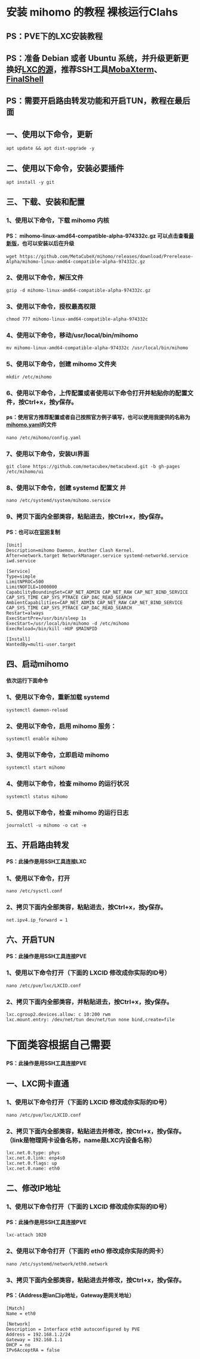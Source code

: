 # 安装 mihomo 的教程 裸核运行Clahs
## PS：PVE下的LXC安装教程

## PS：准备 Debian 或者 Ubuntu 系统，并升级更新更换好[LXC的源](https://github.com/axcsz/Collect/blob/master/Clash.Meta/PVE%E6%BA%90.MD)，推荐SSH工具[MobaXterm](https://mobaxterm.mobatek.net/download.html)、[FinalShell](https://www.hostbuf.com/t/988.html)

## PS：需要开启路由转发功能和开启TUN，教程在最后面


## 一、使用以下命令，更新
~~~
apt update && apt dist-upgrade -y
~~~

## 二、使用以下命令，安装必要插件
~~~
apt install -y git
~~~

## 三、下载、安装和配置

### 1、使用以下命令，下载 mihomo 内核
#### PS： mihomo-linux-amd64-compatible-alpha-974332c.gz   可以点击查看[最新版](https://github.com/MetaCubeX/mihomo/releases/tag/Prerelease-Alpha)，也可以安装以后在升级
~~~
wget https://github.com/MetaCubeX/mihomo/releases/download/Prerelease-Alpha/mihomo-linux-amd64-compatible-alpha-974332c.gz
~~~

### 2、使用以下命令，解压文件
~~~
gzip -d mihomo-linux-amd64-compatible-alpha-974332c.gz
~~~

### 3、使用以下命令，授权最高权限
~~~
chmod 777 mihomo-linux-amd64-compatible-alpha-974332c
~~~

### 4、使用以下命令，移动/usr/local/bin/mihomo
~~~
mv mihomo-linux-amd64-compatible-alpha-974332c /usr/local/bin/mihomo
~~~

### 5、使用以下命令，创建 mihomo 文件夹
~~~
mkdir /etc/mihomo
~~~

### 6、使用以下命令，上传配置或者使用以下命令打开并粘贴你的配置文件，按Ctrl+x，按y保存。
#### ps：使用官方推荐配置或者自己按照官方例子填写，也可以使用我提供的名称为[mihomo.yaml](https://github.com/axcsz/Collect/blob/master/Clash.Meta/mihomo.yaml)的文件
~~~
nano /etc/mihomo/config.yaml
~~~

### 7、使用以下命令，安装UI界面
~~~
git clone https://github.com/metacubex/metacubexd.git -b gh-pages /etc/mihomo/ui
~~~

### 8、使用以下命令，创建 systemd 配置文  并
~~~
nano /etc/systemd/system/mihomo.service
~~~

### 9、拷贝下面内全部类容，粘贴进去，按Ctrl+x，按y保存。
#### PS：也可以在[官网](https://wiki.metacubex.one/startup/service/)复制
~~~
[Unit]
Description=mihomo Daemon, Another Clash Kernel.
After=network.target NetworkManager.service systemd-networkd.service iwd.service

[Service]
Type=simple
LimitNPROC=500
LimitNOFILE=1000000
CapabilityBoundingSet=CAP_NET_ADMIN CAP_NET_RAW CAP_NET_BIND_SERVICE CAP_SYS_TIME CAP_SYS_PTRACE CAP_DAC_READ_SEARCH
AmbientCapabilities=CAP_NET_ADMIN CAP_NET_RAW CAP_NET_BIND_SERVICE CAP_SYS_TIME CAP_SYS_PTRACE CAP_DAC_READ_SEARCH
Restart=always
ExecStartPre=/usr/bin/sleep 1s
ExecStart=/usr/local/bin/mihomo -d /etc/mihomo
ExecReload=/bin/kill -HUP $MAINPID

[Install]
WantedBy=multi-user.target
~~~

## 四、启动mihomo
#### 依次运行下面命令

### 1、使用以下命令，重新加载 systemd
~~~
systemctl daemon-reload
~~~

### 2、使用以下命令，启用 mihomo 服务：
~~~
systemctl enable mihomo
~~~

### 3、使用以下命令，立即启动 mihomo
~~~
systemctl start mihomo
~~~

### 4、使用以下命令，检查 mihomo 的运行状况
~~~
systemctl status mihomo
~~~

### 5、使用以下命令，检查 mihomo 的运行日志
~~~
journalctl -u mihomo -o cat -e
~~~

## 五、开启路由转发
#### PS：此操作是用SSH工具连接LXC
### 1、使用以下命令，打开
~~~
nano /etc/sysctl.conf
~~~

### 2、拷贝下面内全部类容，粘贴进去，按Ctrl+x，按y保存。
~~~
net.ipv4.ip_forward = 1
~~~

## 六、开启TUN
#### PS：此操作是用SSH工具连接PVE
### 1、使用以下命令打开（下面的 LXCID 修改成你实际的ID号）
~~~
nano /etc/pve/lxc/LXCID.conf
~~~

### 2、拷贝下面内全部类容，并粘贴进去，按Ctrl+x，按y保存。
~~~
lxc.cgroup2.devices.allow: c 10:200 rwm
lxc.mount.entry: /dev/net/tun dev/net/tun none bind,create=file
~~~

# 下面类容根据自己需要
#### PS：此操作是用SSH工具连接PVE
## 一、LXC网卡直通
### 1、使用以下命令打开（下面的 LXCID 修改成你实际的ID号）
~~~
nano /etc/pve/lxc/LXCID.conf
~~~

### 2、拷贝下面内全部类容，粘贴进去并修改，按Ctrl+x，按y保存。（link是物理网卡设备名称，name是LXC内设备名称）
~~~
lxc.net.0.type: phys
lxc.net.0.link: enp4s0
lxc.net.0.flags: up
lxc.net.0.name: eth0
~~~

## 二、修改IP地址
### 1、使用以下命令打开（下面的 LXCID 修改成你实际的ID号）
#### PS：此操作是用SSH工具连接PVE
~~~
lxc-attach 1020
~~~
### 2、使用以下命令打开（下面的 eth0 修改成你实际的网卡）
~~~
nano /etc/systemd/network/eth0.network
~~~
### 3、拷贝下面内全部类容，粘贴进去并修改，按Ctrl+x，按y保存。
#### PS：{Address是lan口ip地址，Gateway是网关地址）
~~~
[Match]
Name = eth0

[Network]
Description = Interface eth0 autoconfigured by PVE
Address = 192.168.1.2/24
Gateway = 192.168.1.1
DHCP = no
IPv6AcceptRA = false
~~~























